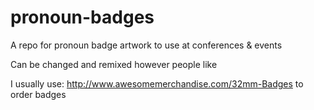 # pronoun-badges
A repo for pronoun badge artwork to use at conferences &amp; events

Can be changed and remixed however people like

I usually use: http://www.awesomemerchandise.com/32mm-Badges to order badges

